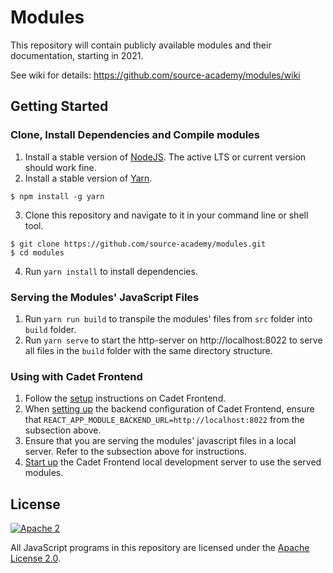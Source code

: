 # Modules

This repository will contain publicly available modules and their documentation, starting in 2021.

See wiki for details: https://github.com/source-academy/modules/wiki

## Getting Started

### Clone, Install Dependencies and Compile modules

1. Install a stable version of [NodeJS](https://nodejs.org/en/). The active LTS or current version should work fine.
2. Install a stable version of [Yarn](https://yarnpkg.com/).

```
$ npm install -g yarn
```

3. Clone this repository and navigate to it in your command line or shell tool.

```
$ git clone https://github.com/source-academy/modules.git
$ cd modules
```

4. Run `yarn install` to install dependencies.

### Serving the Modules' JavaScript Files

1. Run `yarn run build` to transpile the modules' files from `src` folder into `build` folder.
2. Run `yarn serve` to start the http-server on http://localhost:8022 to serve all files in the `build` folder with the same directory structure.

### Using with Cadet Frontend

1. Follow the [setup](https://github.com/source-academy/cadet-frontend#getting-started) instructions on Cadet Frontend.
2. When [setting up](https://github.com/source-academy/cadet-frontend#getting-started) the backend configuration of Cadet Frontend, ensure that `REACT_APP_MODULE_BACKEND_URL=http://localhost:8022` from the subsection above.
3. Ensure that you are serving the modules' javascript files in a local server. Refer to the subsection above for instructions.
4. [Start up](https://github.com/source-academy/cadet-frontend#getting-started) the Cadet Frontend local development server to use the served modules.

## License

[![Apache 2][apache2-image]][apache2]

All JavaScript programs in this repository are licensed under the
[Apache License 2.0][apache2].

[apache2]: https://www.apache.org/licenses/LICENSE-2.0
[apache2-image]: https://upload.wikimedia.org/wikipedia/commons/thumb/d/db/Apache_Software_Foundation_Logo_%282016%29.svg/200px-Apache_Software_Foundation_Logo_%282016%29.svg.png
